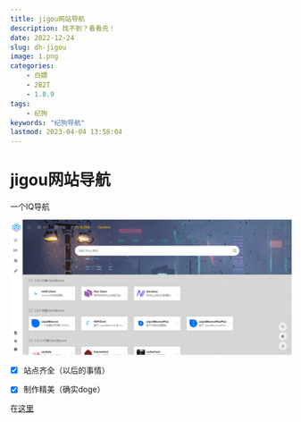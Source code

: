 ```yaml
---
title: jigou网站导航
description: 找不到？看看先！
date: 2022-12-24
slug: dh-jigou
image: 1.png
categories:
    - 白嫖
    - 2B2T
    - 1.8.9
tags:
    - 纪狗
keywords: "纪狗导航"
lastmod: 2023-04-04 13:58:04
---
```


# jigou网站导航

一个IQ导航

![站点演示](1.png "站点演示！！ ")

- [x] 站点齐全（以后的事情）

- [x] 制作精美（确实doge）

在[这里](https://jigou.xpdbk.com)